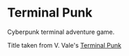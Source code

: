 # Terminal Punk

Cyberpunk terminal adventure game.


Title taken from V. Vale's [Terminal Punk](https://www.researchpubs.com/shop/p/terminal-punk-by-v-vale)
